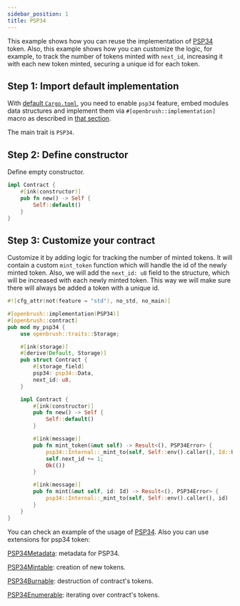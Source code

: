```yaml
---
sidebar_position: 1
title: PSP34
---
```


This example shows how you can reuse the implementation of [PSP34](https://github.com/Brushfam/openbrush-contracts/tree/main/contracts/src/token/psp34) token. Also, this example shows how you can customize the logic, for example, to track the number of tokens minted with `next_id`, increasing it with each new token minted, securing a unique id for each token.

## Step 1: Import default implementation

With [default `Cargo.toml`](../overview.md/#the-default-toml-of-your-project-with-openbrush),
you need to enable `psp34` feature, embed modules data structures and implement them via `#[openbrush::implementation]` macro
as described in [that section](../overview.md/#reuse-implementation-of-traits-from-openbrush).

The main trait is `PSP34`.

## Step 2: Define constructor

Define empty constructor.

```rust
impl Contract {
    #[ink(constructor)]
    pub fn new() -> Self {
        Self::default()
    }
}
```

## Step 3: Customize your contract

Customize it by adding logic for tracking the number of minted tokens.
It will contain a custom `mint_token` function which will handle the id of the
newly minted token. Also, we will add the `next_id: u8` field to the structure,
which will be increased with each newly minted token. This way we will make sure
there will always be added a token with a unique id.

```rust
#![cfg_attr(not(feature = "std"), no_std, no_main)]

#[openbrush::implementation(PSP34)]
#[openbrush::contract]
pub mod my_psp34 {
    use openbrush::traits::Storage;

    #[ink(storage)]
    #[derive(Default, Storage)]
    pub struct Contract {
        #[storage_field]
        psp34: psp34::Data,
        next_id: u8,
    }

    impl Contract {
        #[ink(constructor)]
        pub fn new() -> Self {
            Self::default()
        }

        #[ink(message)]
        pub fn mint_token(&mut self) -> Result<(), PSP34Error> {
            psp34::Internal::_mint_to(self, Self::env().caller(), Id::U8(self.next_id))?;
            self.next_id += 1;
            Ok(())
        }

        #[ink(message)]
        pub fn mint(&mut self, id: Id) -> Result<(), PSP34Error> {
            psp34::Internal::_mint_to(self, Self::env().caller(), id)
        }
    }
}

```

You can check an example of the usage of [PSP34](https://github.com/Brushfam/openbrush-contracts/tree/main/examples/psp34).
Also you can use extensions for psp34 token:

[PSP34Metadata](Extensions/metadata.md): metadata for PSP34.

[PSP34Mintable](Extensions/mintable.md): creation of new tokens.

[PSP34Burnable](Extensions/burnable.md): destruction of contract's tokens.

[PSP34Enumerable](Extensions/enumerable.md): iterating over contract's tokens.
